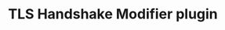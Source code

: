 ---
title: 'TLS Handshake Modifier plugin'
name: 'TLS Handshake Modifier'

content_type: plugin

publisher: kong-inc
description: ''
tier: enterprise


products:
    - gateway

works_on:
    - on-prem
    - konnect

min_version:
    gateway: '3.1'

# topologies:
#    - hybrid
#    - db-less
#    - traditional
---
